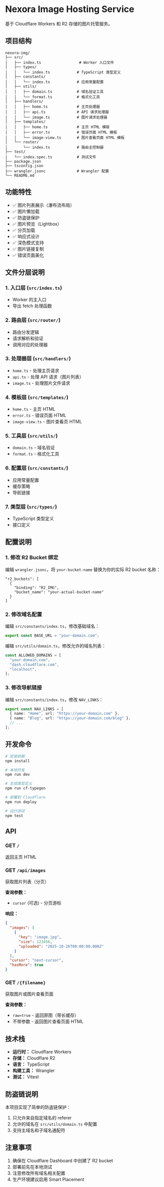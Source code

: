 # Nexora Image Hosting Service

基于 Cloudflare Workers 和 R2 存储的图片托管服务。

## 项目结构

```
nexora-img/
├── src/
│   ├── index.ts                 # Worker 入口文件
│   ├── types/
│   │   └── index.ts            # TypeScript 类型定义
│   ├── constants/
│   │   └── index.ts            # 应用常量配置
│   ├── utils/
│   │   ├── domain.ts           # 域名验证工具
│   │   └── format.ts           # 格式化工具
│   ├── handlers/
│   │   ├── home.ts             # 主页处理器
│   │   ├── api.ts              # API 请求处理器
│   │   └── image.ts            # 图片请求处理器
│   ├── templates/
│   │   ├── home.ts             # 主页 HTML 模板
│   │   ├── error.ts            # 错误页面 HTML 模板
│   │   └── image-view.ts       # 图片查看页面 HTML 模板
│   └── router/
│       └── index.ts            # 路由主控制器
├── test/
│   └── index.spec.ts           # 测试文件
├── package.json
├── tsconfig.json
├── wrangler.jsonc              # Wrangler 配置
└── README.md
```

## 功能特性

- ✅ 图片列表展示（瀑布流布局）
- ✅ 图片懒加载
- ✅ 防盗链保护
- ✅ 图片预览（Lightbox）
- ✅ 分页加载
- ✅ 响应式设计
- ✅ 深色模式支持
- ✅ 图片链接复制
- ✅ 错误页面美化

## 文件分层说明

### 1. **入口层** (`src/index.ts`)
- Worker 的主入口
- 导出 fetch 处理函数

### 2. **路由层** (`src/router/`)
- 路由分发逻辑
- 请求解析和验证
- 调用对应的处理器

### 3. **处理器层** (`src/handlers/`)
- `home.ts` - 处理主页请求
- `api.ts` - 处理 API 请求（图片列表）
- `image.ts` - 处理图片文件请求

### 4. **模板层** (`src/templates/`)
- `home.ts` - 主页 HTML
- `error.ts` - 错误页面 HTML
- `image-view.ts` - 图片查看页 HTML

### 5. **工具层** (`src/utils/`)
- `domain.ts` - 域名验证
- `format.ts` - 格式化工具

### 6. **配置层** (`src/constants/`)
- 应用常量配置
- 缓存策略
- 导航链接

### 7. **类型层** (`src/types/`)
- TypeScript 类型定义
- 接口定义

## 配置说明

### 1. 修改 R2 Bucket 绑定

编辑 `wrangler.jsonc`，将 `your-bucket-name` 替换为你的实际 R2 bucket 名称：

```jsonc
"r2_buckets": [
  {
    "binding": "R2_IMG",
    "bucket_name": "your-actual-bucket-name"
  }
]
```

### 2. 修改域名配置

编辑 `src/constants/index.ts`，修改基础域名：

```typescript
export const BASE_URL = "your-domain.com";
```

编辑 `src/utils/domain.ts`，修改允许的域名列表：

```typescript
const ALLOWED_DOMAINS = [
  "your-domain.com",
  "dash.cloudflare.com",
  "localhost",
];
```

### 3. 修改导航链接

编辑 `src/constants/index.ts`，修改 `NAV_LINKS`：

```typescript
export const NAV_LINKS = [
  { name: "Home", url: "https://your-domain.com" },
  { name: "Blog", url: "https://your-domain.com/blog" },
  // ...
];
```

## 开发命令

```bash
# 安装依赖
npm install

# 本地开发
npm run dev

# 生成类型定义
npm run cf-typegen

# 部署到 Cloudflare
npm run deploy

# 运行测试
npm test
```

## API

### GET `/`
返回主页 HTML

### GET `/api/images`
获取图片列表（分页）

**查询参数：**
- `cursor` (可选) - 分页游标

**响应：**
```json
{
  "images": [
    {
      "key": "image.jpg",
      "size": 123456,
      "uploaded": "2025-10-26T00:00:00.000Z"
    }
  ],
  "cursor": "next-cursor",
  "hasMore": true
}
```

### GET `/{filename}`
获取图片或图片查看页面

**查询参数：**
- `raw=true` - 返回原图（带长缓存）
- 不带参数 - 返回图片查看页面 HTML

## 技术栈

- **运行时：** Cloudflare Workers
- **存储：** Cloudflare R2
- **语言：** TypeScript
- **构建工具：** Wrangler
- **测试：** Vitest

## 防盗链说明

本项目实现了简单的防盗链保护：

1. 只允许来自指定域名的 referer
2. 允许的域名在 `src/utils/domain.ts` 中配置
3. 支持主域名和子域名通配符

## 注意事项

1. 确保在 Cloudflare Dashboard 中创建了 R2 bucket
2. 部署前先在本地测试
3. 注意修改所有域名相关配置
4. 生产环境建议启用 Smart Placement
